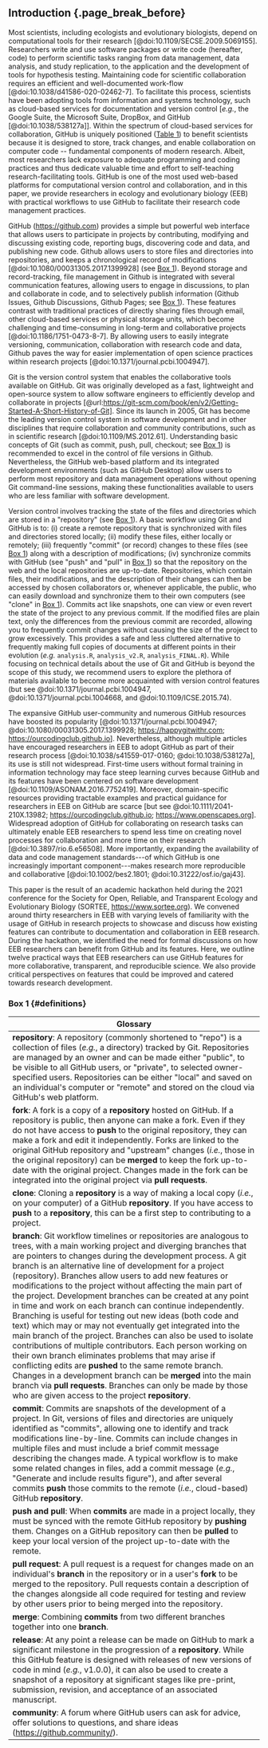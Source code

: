 ## Introduction {.page_break_before}

<!-- *Contributors to this section: PHPB* -->

Most scientists, including ecologists and evolutionary biologists, depend on computational tools for their research [@doi:10.1109/SECSE.2009.5069155].
Researchers write and use software packages or write code (hereafter, code) to perform scientific tasks ranging from data management, data analysis, and study replication, to the application and the development of tools for hypothesis testing.
Maintaining code for scientific collaboration requires an efficient and well-documented work-flow [@doi:10.1038/d41586-020-02462-7].
To facilitate this process, scientists have been adopting tools from information and systems technology, such as cloud-based services for documentation and version control [_e.g._, the Google Suite, the Microsoft Suite, DropBox, and GitHub [@doi:10.1038/538127a]].
Within the spectrum of cloud-based services for collaboration, GitHub is uniquely positioned  ([Table 1](#tbl:compare)) to benefit scientists because it is designed to store, track changes, and enable collaboration on computer code -- fundamental components of modern research.
Albeit, most researchers lack exposure to adequate programming and coding practices and thus dedicate valuable time and effort to self-teaching research-facilitating tools.
GitHub is one of the most used web-based platforms for computational version control and collaboration, and in this paper, we provide researchers in ecology and evolutionary biology (EEB) with practical workflows to use GitHub to facilitate their research code management practices.

<!-- *Contributors to this section: RCO, SSHS, PHPB, KH* -->

GitHub (<https://github.com>) provides a simple but powerful web interface that allows users to participate in projects by contributing, modifying and discussing existing code, reporting bugs, discovering code and data, and publishing new code.
Github allows users to store files and directories into repositories, and keeps a chronological record of modifications [@doi:10.1080/00031305.2017.1399928] (see [Box 1](#definitions)).
Beyond storage and record-tracking, file management in Github is integrated with several communication features, allowing users to engage in discussions, to plan and collaborate in code, and to selectively publish information (Github Issues, Github Discussions, Github Pages; see [Box 1](#definitions)).
These features contrast with traditional practices of directly sharing files through email, other cloud-based services or physical storage units, which become challenging and time-consuming in long-term and collaborative projects [@doi:10.1186/1751-0473-8-7].
By allowing users to easily integrate versioning, communication, collaboration with research code and data, Github paves the way for easier implementation of open science practices within research projects [@doi:10.1371/journal.pcbi.1004947].

Git is the version control system that enables the collaborative tools available on GitHub.
Git was originally developed as a fast, lightweight and open-source system to allow software engineers to efficiently develop and collaborate in projects [@url:https://git-scm.com/book/en/v2/Getting-Started-A-Short-History-of-Git]. 
Since its launch in 2005, Git has become the leading version control system in software development and in other disciplines that require collaboration and community contributions, such as in scientific research [@doi:10.1109/MS.2012.61].
Understanding basic concepts of Git (such as commit, push, pull, checkout; see [Box 1](#definitions)) is recommended to excel in the control of file versions in Github.
Nevertheless, the GitHub web-based platform and its integrated development environments (such as GitHub Desktop) allow users to perform most repository and data management operations without opening Git command-line sessions, making these functionalities available to users who are less familiar with software development.

Version control involves tracking the state of the files and directories which are stored in a "repository" (see [Box 1](#definitions)).
A basic workflow using Git and GitHub is to: (i) create a remote repository that is synchronized with files and directories stored locally; (ii) modify these files, either locally or remotely; (iii) frequently "commit" (or record) changes to these files (see [Box 1](#definitions)) along with a description of modifications; (iv) synchronize commits with GitHub (see "push" and "pull" in [Box 1](#definitions)) so that the repository on the web and the local repositories are up-to-date. 
Repositories, which contain files, their modifications, and the description of their changes can then be accessed by chosen collaborators or, whenever applicable, the public, who can easily download and synchronize them to their own computers (see "clone" in [Box 1](#definitions)).
Commits act like snapshots, one can view or even revert the state of the project to any previous commit.
If the modified files are plain text, only the differences from the previous commit are recorded, allowing you to frequently commit changes without causing the size of the project to grow excessively.
This provides a safe and less cluttered alternative to frequently making full copies of documents at different points in their evolution (_e.g._ `analysis.R`, `analysis_v2.R`, `analysis_FINAL.R`).
While focusing on technical details about the use of Git and GitHub is beyond the scope of this study, we recommend users to explore the plethora of materials available to become more acquainted with version control features (but see @doi:10.1371/journal.pcbi.1004947, @doi:10.1371/journal.pcbi.1004668, and @doi:10.1109/ICSE.2015.74).

<!-- *Contributors to this section: RCO, PHPB* -->
The expansive GitHub user-community and numerous GitHub resources have boosted its popularity [@doi:10.1371/journal.pcbi.1004947; @doi:10.1080/00031305.2017.1399928; <https://happygitwithr.com>; <https://ourcodingclub.github.io>].
Nevertheless, although multiple articles have encouraged researchers in EEB to adopt GitHub as part of their research process [@doi:10.1038/s41559-017-0160; @doi:10.1038/538127a], its use is still not widespread.
First-time users without formal training in information technology may face steep learning curves because GitHub and its features have been centered on software development [@doi:10.1109/ASONAM.2016.7752419].
Moreover, domain-specific resources providing tractable examples and practical guidance for researchers in EEB on GitHub are scarce [but see @doi:10.1111/2041-210X.13982; <https://ourcodingclub.github.io>; <https://www.openscapes.org>].
Widespread adoption of GitHub for collaborating on research tasks can ultimately enable EEB researchers to spend less time on creating novel processes for collaboration and more time on their research [@doi:10.3897/rio.6.e56508].
More importantly, expanding the availability of data and code management standards---of which GitHub is one increasingly important component---makes research more reproducible and collaborative [@doi:10.1002/bes2.1801; @doi:10.31222/osf.io/gaj43].

<!-- *Contributors to this section: RCO, PHPB* -->
This paper is the result of an academic hackathon held during the 2021 conference for the Society for Open, Reliable, and Transparent Ecology and Evolutionary Biology (SORTEE, <https://www.sortee.org>).
We convened around thirty researchers in EEB with varying levels of familiarity with the usage of GitHub in research projects to showcase and discuss how existing features can contribute to documentation and collaboration in EEB research.
During the hackathon, we identified the need for formal discussions on how EEB researchers can benefit from GitHub and its features.
Here, we outline twelve practical ways that EEB researchers can use GitHub features for more collaborative, transparent, and reproducible science.
We also provide critical perspectives on features that could be improved and catered towards research development.

### Box 1 {#definitions}

<!-- Contributors to this section: ERS, Ali -->

| Glossary |
|------------------------------------------------------------------------|
| **repository**: A repository (commonly shortened to "repo") is a collection of files (_e.g._, a directory) tracked by Git. Repositories are managed by an owner and can be made either "public", to be visible to all GitHub users, or "private", to selected owner-specified users. Repositories can be either "local" and saved on an individual's computer or "remote" and stored on the cloud via GitHub's web platform. |
| **fork**: A fork is a copy of a **repository** hosted on GitHub. If a repository is public, then anyone can make a fork. Even if they do not have access to **push** to the original repository, they can make a fork and edit it independently. Forks are linked to the original GitHub repository and "upstream" changes (_i.e._, those in the original repository) can be **merged** to keep the fork up-to-date with the original project. Changes made in the fork can be integrated into the original project via **pull requests**. |
| **clone**: Cloning a **repository** is a way of making a local copy (_i.e._, on your computer) of a GitHub **repository**. If you have access to **push** to a **repository**, this can be a first step to contributing to a project. |
| **branch**: Git workflow timelines or repositories are analogous to trees, with a main working project and diverging branches that are pointers to changes during the development process. A git branch is an alternative line of development for a project (repository). Branches allow users to add new features or modifications to the project without affecting the main part of the project. Development branches can be created at any point in time and work on each branch can continue independently. Branching is useful for testing out new ideas (both code and text) which may or may not eventually get integrated into the main branch of the project. Branches can also be used to isolate contributions of multiple contributors. Each person working on their own branch eliminates problems that may arise if conflicting edits are **pushed** to the same remote branch. Changes in a development branch can be **merged** into the main branch via **pull requests**. Branches can only be made by those who are given access to the project **repository**. |
| **commit**: Commits are snapshots of the development of a project. In Git, versions of files and directories are uniquely identified as "commits", allowing one to identify and track modifications line-by-line. Commits can include changes in multiple files and must include a brief commit message describing the changes made. A typical workflow is to make some related changes in files, add a commit message (_e.g._, "Generate and include results figure"), and after several commits **push** those commits to the remote (_i.e._, cloud-based) GitHub **repository**. |
| **push and pull**: When **commits** are made in a project locally, they must be synced with the remote GitHub repository by **pushing** them. Changes on a GitHub repository can then be **pulled** to keep your local version of the project up-to-date with the remote. |
| **pull request**: A pull request is a request for changes made on an individual's **branch** in the repository or in a user's **fork** to be merged to the repository. Pull requests contain a description of the changes alongside all code required for testing and review by other users prior to being merged into the repository. |
| **merge**: Combining **commits** from two different branches together into one **branch**. |
| **release**: At any point a release can be made on GitHub to mark a significant milestone in the progression of a **repository**. While this GitHub feature is designed with releases of new versions of code in mind (_e.g._, v1.0.0), it can also be used to create a snapshot of a repository at significant stages like pre-print, submission, revision, and acceptance of an associated manuscript. |
| **community**: A forum where GitHub users can ask for advice, offer solutions to questions, and share ideas (<https://github.community/>). |
